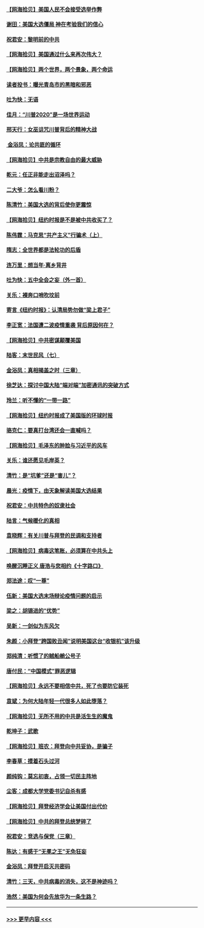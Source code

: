 #### [【网海拾贝】美国人民不会接受选举作弊](../pages/nsc993/n12528850.md?t=11061302) 
#### [谢田：美国大选僵局 神在考验我们的信心](../pages/nsc993/n12527932.md?t=11061302) 
#### [祝君安：黎明前的中共](../pages/nsc993/n12524071.md?t=11061302) 
#### [【网海拾贝】美国通过什么来再次伟大？](../pages/nsc993/n12523844.md?t=11061302) 
#### [【网海拾贝】两个世界，两个景象，两个命运](../pages/nsc993/n12521419.md?t=11061302) 
#### [读者投书：曝光青岛市的黑暗和邪恶](../pages/nsc993/n12520988.md?t=11061302) 
#### [吐为快：无语](../pages/nsc993/n12518588.md?t=11061302) 
#### [佳月：“川普2020”是一场世界运动](../pages/nsc993/n12518581.md?t=11061302) 
#### [邢天行：女巫诅咒川普背后的精神大战](../pages/nsc993/n12517257.md?t=11061302) 
#### [ 金浴凤：论共匪的循环](../pages/nsc993/n12517133.md?t=11061302) 
#### [【网海拾贝】中共是宗教自由的最大威胁](../pages/nsc993/n12516879.md?t=11061302) 
#### [乾元：任正非能走出沼泽吗？](../pages/nsc993/n12515831.md?t=11061302) 
#### [二大爷：怎么看川粉？](../pages/nsc993/n12515820.md?t=11061302) 
#### [陈清竹：美国大选的背后使你更震惊](../pages/nsc993/n12515589.md?t=11061302) 
#### [【网海拾贝】纽约时报是不是被中共收买了？](../pages/nsc993/n12515122.md?t=11061302) 
#### [陈伟霆：马克思“共产主义”行骗术（上）](../pages/nsc993/n12510217.md?t=11061302) 
#### [隋志：全世界都是法轮功的后盾](../pages/nsc993/n12510636.md?t=11061302) 
#### [连万里：想当年‧离乡背井](../pages/nsc993/n12510623.md?t=11061302) 
#### [吐为快：五中全会之妄（外一首）](../pages/nsc993/n12510470.md?t=11061302) 
#### [关乐：裸奔口哨吹坟前](../pages/nsc993/n12510403.md?t=11061302) 
#### [寄言《纽约时报》：认清局势勿做“梁上君子”](../pages/nsc993/n12510042.md?t=11061302) 
#### [李正宽：法国遭二波疫情重袭 背后原因何在？](../pages/nsc993/n12509971.md?t=11061302) 
#### [【网海拾贝】中共密谋颠覆美国](../pages/nsc993/n12509816.md?t=11061302) 
#### [陆客：末世民风（七）](../pages/nsc993/n12507822.md?t=11061302) 
#### [金浴凤：真相揭盖之时（三章）](../pages/nsc993/n12507804.md?t=11061302) 
#### [徐芝达：探讨中国大陆“端对端”加密通讯的突破方式](../pages/nsc993/n12507682.md?t=11061302) 
#### [玲兰：听不懂的“一带一路”](../pages/nsc993/n12507669.md?t=11061302) 
#### [【网海拾贝】纽约时报成了美国版的环球时报](../pages/nsc993/n12507053.md?t=11061302) 
#### [骆克仁：要真打台湾还会一直喊吗？](../pages/nsc993/n12506843.md?t=11061302) 
#### [【网海拾贝】毛泽东的肿脸与习近平的风车](../pages/nsc993/n12504537.md?t=11061302) 
#### [关乐：谁还愿见毛岸英？](../pages/nsc993/n12503866.md?t=11061302) 
#### [清竹：是“坑爹”还是“害儿”？](../pages/nsc993/n12503034.md?t=11061302) 
#### [晨光：疫情下，由天象解读美国大选结果](../pages/nsc993/n12502536.md?t=11061302) 
#### [祝君安：中共特色的奴隶社会](../pages/nsc993/n12501529.md?t=11061302) 
#### [陆言：气候暖化的真相](../pages/nsc993/n12501183.md?t=11061302) 
#### [袁晓辉：有关川普与拜登的民调和支持者](../pages/nsc993/n12500433.md?t=11061302) 
#### [【网海拾贝】病毒这笔账，必须算在中共头上](../pages/nsc993/n12500320.md?t=11061302) 
#### [唤醒沉睡正义 唐浩与您相约《十字路口》](../pages/nsc993/n12497980.md?t=11061302) 
#### [郑法途：叹“一尊”](../pages/nsc993/n12498837.md?t=11061302) 
#### [伍新：美国大选末场辩论疫情问题的启示](../pages/nsc993/n12498829.md?t=11061302) 
#### [梁之：胡锡进的“优势”](../pages/nsc993/n12498780.md?t=11061302) 
#### [吴新：一剑似为东风欠](../pages/nsc993/n12498772.md?t=11061302) 
#### [朱颜：小拜登“跨国败丑闻”说明美国这台“收银机”该升级](../pages/nsc993/n12498731.md?t=11061302) 
#### [郑纯清：听惯了的贼船艄公号子](../pages/nsc993/n12498721.md?t=11061302) 
#### [唐付民：“中国模式”罪恶逻辑](../pages/nsc993/n12498310.md?t=11061302) 
#### [【网海拾贝】永远不要相信中共，死了也要防它装死](../pages/nsc993/n12498162.md?t=11061302) 
#### [袁斌：为何大陆年轻一代很多人如此堕落？](../pages/nsc993/n12495696.md?t=11061302) 
#### [【网海拾贝】无所不用的中共是活生生的魔鬼](../pages/nsc993/n12495621.md?t=11061302) 
#### [乾坤子：武歌](../pages/nsc993/n12493391.md?t=11061302) 
#### [【网海拾贝】班农：拜登向中共妥协，是骗子](../pages/nsc993/n12492877.md?t=11061302) 
#### [李春草：摸着石头过河](../pages/nsc993/n12491121.md?t=11061302) 
#### [颜纯钩：莫忘初衷，占领一切民主阵地](../pages/nsc993/n12490965.md?t=11061302) 
#### [尘客：成都大学党委书记自杀有感](../pages/nsc993/n12490950.md?t=11061302) 
#### [【网海拾贝】拜登经济学会让美国付出代价](../pages/nsc993/n12489662.md?t=11061302) 
#### [【网海拾贝】中共的拜登总统梦碎了](../pages/nsc993/n12487896.md?t=11061302) 
#### [祝君安：竞选与保党（三章）](../pages/nsc993/n12487258.md?t=11061302) 
#### [陈达：有感于“无冕之王”无免狂妄](../pages/nsc993/n12485133.md?t=11061302) 
#### [金浴凤：拜登开启灭共密码](../pages/nsc993/n12485125.md?t=11061302) 
#### [清竹：三天，中共病毒的消失，这不是神迹吗？](../pages/nsc993/n12485027.md?t=11061302) 
#### [浩然：美国为何会先放华为一条生路？](../pages/nsc993/n12484997.md?t=11061302) 

----
#### [ >>> 更早内容 <<< ](../indexes/nsc993-earlier.md)
